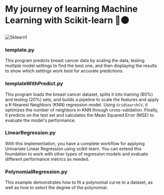 # My journey of learning Machine Learning with Scikit-learn 🔵🟠
![Sklearn1](https://github.com/user-attachments/assets/4d6cd2c6-475c-49fe-833a-b21df34f323f)

### template.py
This program predicts breast cancer data by scaling the data, testing multiple model settings to find the best one, and then displaying the results to show which settings work best for accurate predictions.

### templateWithPredict.py
This program loads the breast cancer dataset, splits it into training (80%) and testing (20%) sets, and builds a pipeline to scale the features and apply a K-Nearest Neighbors (KNN) regression model. Using `GridSearchCV`, it optimizes the number of neighbors in KNN through cross-validation. Finally, it predicts on the test set and calculates the Mean Squared Error (MSE) to evaluate the model's performance.

### LinearRegression.py
With this implementation, you have a complete workflow for applying Univariate Linear Regression using scikit-learn. You can extend this foundation to work with other types of regression models and evaluate different performance metrics as needed.

### PolynomialRegression.py
This example demonstrates how to fit a polynomial curve to a dataset, as well as how to select the degree of the polynomial.
